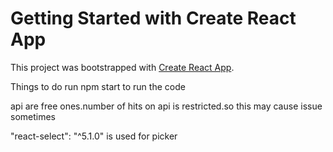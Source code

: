 # Getting Started with Create React App

This project was bootstrapped with [Create React App](https://github.com/facebook/create-react-app).

Things to do
run npm start to run the code


api are free ones.number of hits on api is restricted.so this may cause issue sometimes


 "react-select": "^5.1.0" is used for picker